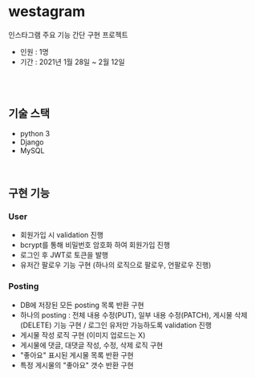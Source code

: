 # westagram
인스타그램 주요 기능 간단 구현 프로젝트
- 인원 : 1명
- 기간 : 2021년 1월 28일 ~ 2월 12일

<br>
<br>

## 기술 스택
- python 3
- Django
- MySQL

<br>

## 구현 기능
### User
- 회원가입 시 validation 진행
- bcrypt를 통해 비밀번호 암호화 하여 회원가입 진행
- 로그인 후 JWT로 토큰을 발행
- 유저간 팔로우 기능 구현 (하나의 로직으로 팔로우, 언팔로우 진행)

### Posting
- DB에 저장된 모든 posting 목록 반환 구현
- 하나의 posting : 전체 내용 수정(PUT), 일부 내용 수정(PATCH), 게시물 삭제(DELETE) 기능 구현 / 로그인 유저만 가능하도록 validation 진행
- 게시물 작성 로직 구현 (이미지 업로드는 X)
- 게시물에 댓글, 대댓글 작성, 수정, 삭제 로직 구현
- "좋아요" 표시된 게시물 목록 반환 구현
- 특정 게시물의 "좋아요" 갯수 반환 구현
